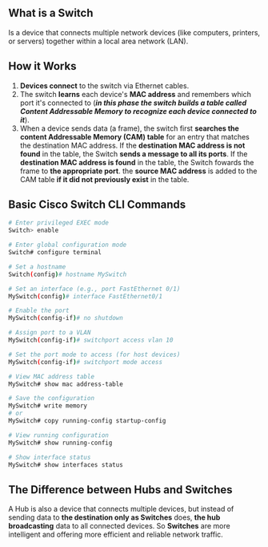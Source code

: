 ## What is a Switch
Is a device that connects multiple network devices (like computers, printers, or servers) together within a local area network (LAN).

## How it Works
1. **Devices connect** to the switch via Ethernet cables.
2. The switch **learns** each device's **MAC address** and remembers which port it's connected to (***in this phase the switch builds a table called Content Addressable Memory to recognize each device connected to it***).
3. When a device sends data (a frame), the switch first **searches the content Addressable Memory (CAM) table**  for an entry that matches the destination MAC address. If the **destination MAC address is not found** in the table, the Switch **sends a message to all its ports**. If the **destination MAC address is found** in the table, the Switch fowards the frame to **the appropriate port**. the **source MAC address** is added to the CAM table **if it did not previously exist** in the table.

## Basic Cisco Switch CLI Commands

```bash
# Enter privileged EXEC mode
Switch> enable

# Enter global configuration mode
Switch# configure terminal

# Set a hostname
Switch(config)# hostname MySwitch

# Set an interface (e.g., port FastEthernet 0/1)
MySwitch(config)# interface FastEthernet0/1

# Enable the port
MySwitch(config-if)# no shutdown

# Assign port to a VLAN
MySwitch(config-if)# switchport access vlan 10

# Set the port mode to access (for host devices)
MySwitch(config-if)# switchport mode access

# View MAC address table
MySwitch# show mac address-table

# Save the configuration
MySwitch# write memory
# or
MySwitch# copy running-config startup-config

# View running configuration
MySwitch# show running-config

# Show interface status
MySwitch# show interfaces status

```

## The Difference between Hubs and Switches
A Hub is also a device that connects multiple devices, but instead of sending data to **the destination only as Switches** does, **the hub broadcasting** data to all connected devices. So **Switches** are more intelligent and offering more efficient and reliable network traffic.